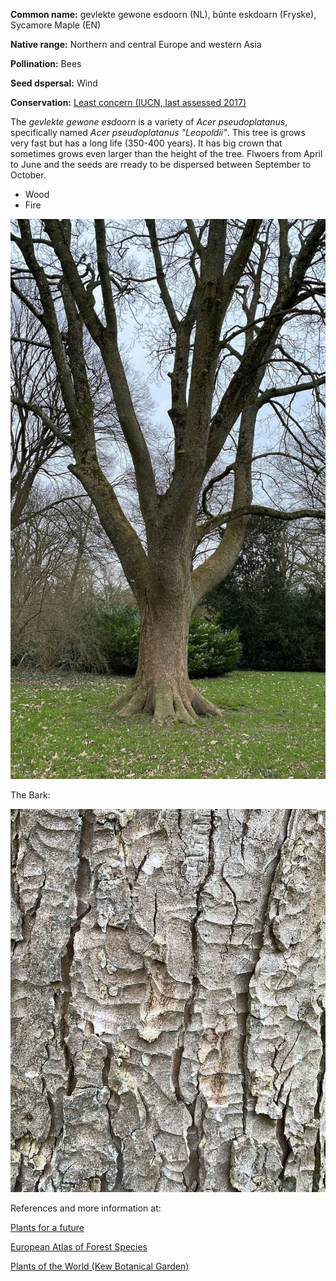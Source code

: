 **Common name:** gevlekte gewone esdoorn (NL), bûnte eskdoarn (Fryske), Sycamore Maple (EN)


<!--more-->
**Native range:**  Northern and central Europe and western Asia

**Pollination:** Bees

**Seed dspersal:** Wind

**Conservation:** [Least concern (IUCN, last assessed 2017)](https://www.iucnredlist.org/species/193856/125923004)

The _gevlekte gewone esdoorn_ is a variety of _Acer pseudoplatanus_, specifically named _Acer pseudoplatanus "Leopoldii"_. This tree is grows very fast but has a long life (350-400 years). It has big crown that sometimes grows even larger than the height of the tree. Flwoers from April to June and the seeds are rready to be dispersed between September to October.

- Wood
- Fire

![Acer pseudoplatanus](https://raw.githubusercontent.com/carolxgl/TreeLibrary/gh-pages/images/AcePseLeo.jpeg?raw=true)

The Bark:

![Acer pseudoplatanus](https://raw.githubusercontent.com/carolxgl/TreeLibrary/gh-pages/images/AcePseLeo_B.jpeg?raw=true)

References and more information at:

[Plants for a future](https://pfaf.org/user/plant.aspx?latinname=Acer+pseudoplatanus)

[European Atlas of Forest Species](https://ies-ows.jrc.ec.europa.eu/efdac/download/Atlas/pdf/Acer_pseudoplatanus.pdf)

[Plants of the World (Kew Botanical Garden)](https://powo.science.kew.org/taxon/urn:lsid:ipni.org:names:781462-1)
